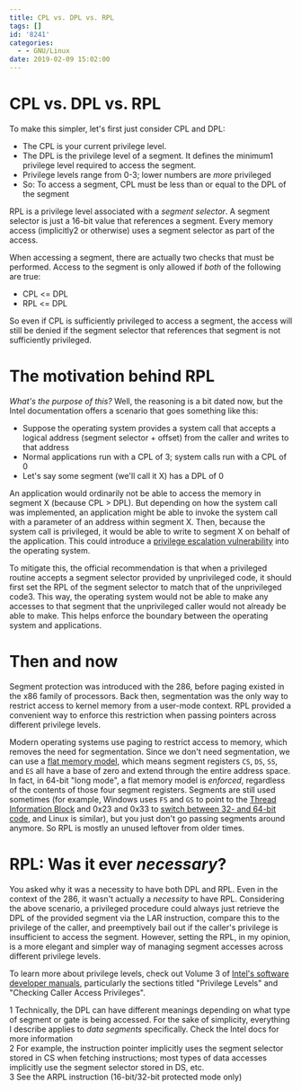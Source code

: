 ```yaml
---
title: CPL vs. DPL vs. RPL
tags: []
id: '8241'
categories:
  - - GNU/Linux
date: 2019-02-09 15:02:00
---
```



<!-- more -->
# CPL vs. DPL vs. RPL

To make this simpler, let's first just consider CPL and DPL:

*   The CPL is your current privilege level.
*   The DPL is the privilege level of a segment. It defines the minimum1 privilege level required to access the segment.
*   Privilege levels range from 0-3; lower numbers are _more_ privileged
*   So: To access a segment, CPL must be less than or equal to the DPL of the segment

RPL is a privilege level associated with a _segment selector_. A segment selector is just a 16-bit value that references a segment. Every memory access (implicitly2 or otherwise) uses a segment selector as part of the access.

When accessing a segment, there are actually two checks that must be performed. Access to the segment is only allowed if _both_ of the following are true:

*   CPL <= DPL
*   RPL <= DPL

So even if CPL is sufficiently privileged to access a segment, the access will still be denied if the segment selector that references that segment is not sufficiently privileged.

# The motivation behind RPL

_What's the purpose of this?_ Well, the reasoning is a bit dated now, but the Intel documentation offers a scenario that goes something like this:

*   Suppose the operating system provides a system call that accepts a logical address (segment selector + offset) from the caller and writes to that address
*   Normal applications run with a CPL of 3; system calls run with a CPL of 0
*   Let's say some segment (we'll call it X) has a DPL of 0

An application would ordinarily not be able to access the memory in segment X (because CPL > DPL). But depending on how the system call was implemented, an application might be able to invoke the system call with a parameter of an address within segment X. Then, because the system call is privileged, it would be able to write to segment X on behalf of the application. This could introduce a [privilege escalation vulnerability](https://en.wikipedia.org/wiki/Privilege_escalation) into the operating system.

To mitigate this, the official recommendation is that when a privileged routine accepts a segment selector provided by unprivileged code, it should first set the RPL of the segment selector to match that of the unprivileged code3. This way, the operating system would not be able to make any accesses to that segment that the unprivileged caller would not already be able to make. This helps enforce the boundary between the operating system and applications.

# Then and now

Segment protection was introduced with the 286, before paging existed in the x86 family of processors. Back then, segmentation was the only way to restrict access to kernel memory from a user-mode context. RPL provided a convenient way to enforce this restriction when passing pointers across different privilege levels.

Modern operating systems use paging to restrict access to memory, which removes the need for segmentation. Since we don't need segmentation, we can use a [flat memory model](https://en.wikipedia.org/wiki/Flat_memory_model), which means segment registers `CS`, `DS`, `SS`, and `ES` all have a base of zero and extend through the entire address space. In fact, in 64-bit "long mode", a flat memory model is _enforced_, regardless of the contents of those four segment registers. Segments are still used sometimes (for example, Windows uses `FS` and `GS` to point to the [Thread Information Block](https://en.wikipedia.org/wiki/Win32_Thread_Information_Block) and 0x23 and 0x33 to [switch between 32- and 64-bit code](http://www.malwaretech.com/2014/02/the-0x33-segment-selector-heavens-gate.html), and Linux is similar), but you just don't go passing segments around anymore. So RPL is mostly an unused leftover from older times.

# RPL: Was it ever _necessary_?

You asked why it was a necessity to have both DPL and RPL. Even in the context of the 286, it wasn't actually a _necessity_ to have RPL. Considering the above scenario, a privileged procedure could always just retrieve the DPL of the provided segment via the LAR instruction, compare this to the privilege of the caller, and preemptively bail out if the caller's privilege is insufficient to access the segment. However, setting the RPL, in my opinion, is a more elegant and simpler way of managing segment accesses across different privilege levels.

To learn more about privilege levels, check out Volume 3 of [Intel's software developer manuals](http://www.intel.com/content/www/us/en/processors/architectures-software-developer-manuals.html), particularly the sections titled "Privilege Levels" and "Checking Caller Access Privileges".

1 Technically, the DPL can have different meanings depending on what type of segment or gate is being accessed. For the sake of simplicity, everything I describe applies to _data segments_ specifically. Check the Intel docs for more information  
2 For example, the instruction pointer implicitly uses the segment selector stored in CS when fetching instructions; most types of data accesses implicitly use the segment selector stored in DS, etc.  
3 See the ARPL instruction (16-bit/32-bit protected mode only)